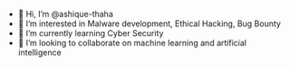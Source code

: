 - 👋 Hi, I’m @ashique-thaha
- 👀 I’m interested in Malware development, Ethical Hacking, Bug Bounty
- 🌱 I’m currently learning Cyber Security
- 💞️ I’m looking to collaborate on machine learning and artificial intelligence


<!---
ashique-thaha/ashique-thaha is a ✨ special ✨ repository because its `README.md` (this file) appears on your GitHub profile.
You can click the Preview link to take a look at your changes.
--->
